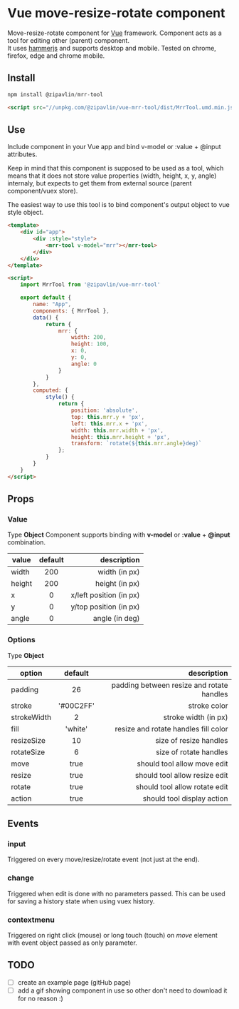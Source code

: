 # Vue move-resize-rotate component

Move-resize-rotate component for [Vue](https://vuejs.org/) framework. Component acts as a tool for editing other (parent) component.  
It uses [hammerjs](https://hammerjs.github.io/) and supports desktop and mobile. Tested on chrome, firefox, edge and chrome mobile.

## Install

```javascript
npm install @zipavlin/mrr-tool
```

```html
<script src="//unpkg.com/@zipavlin/vue-mrr-tool/dist/MrrTool.umd.min.js">
```

## Use

Include component in your Vue app and bind v-model or :value + @input attributes.  

Keep in mind that this component is supposed to be used as a tool, which means that it does not store value properties (width, height, x, y, angle) internaly, but expects to get them from external source (parent component/vuex store).  
  
The easiest way to use this tool is to bind component's output object to vue style object.

```html
<template>
    <div id="app">
        <div :style="style">
            <mrr-tool v-model="mrr"></mrr-tool>
        </div>
    </div>
</template>

<script>
    import MrrTool from '@zipavlin/vue-mrr-tool'

    export default {
        name: "App",
        components: { MrrTool },
        data() {
            return {
                mrr: {
                    width: 200,
                    height: 100,
                    x: 0,
                    y: 0,
                    angle: 0
                }
            }
        },
        computed: {
            style() {
                return {
                    position: 'absolute',
                    top: this.mrr.y + 'px',
                    left: this.mrr.x + 'px',
                    width: this.mrr.width + 'px',
                    height: this.mrr.height + 'px',
                    transform: `rotate(${this.mrr.angle}deg)`
                };
            }
        }
    }
</script>
```

## Props

### Value
Type __Object__
Component supports binding with __v-model__ or __:value__ + __@input__ combination.

| value         | default       | description                                |
| ------------- |:-------------:| ------------------------------------------:|
| width         | 200           | width (in px)                              |
| height        | 200           | height (in px)                             |
| x             | 0             | x/left position (in px)                    |
| y             | 0             | y/top position (in px)                     |
| angle         | 0             | angle (in deg)                             |

### Options
Type __Object__ 

| option        | default       | description                                |
| ------------- |:-------------:| ------------------------------------------:|
| padding       | 26            | padding between resize and rotate handles  |
| stroke        | '#00C2FF'     | stroke color                               |
| strokeWidth   | 2             | stroke width (in px)                       |
| fill          | 'white'       | resize and rotate handles fill color       |
| resizeSize    | 10            | size of resize handles                     |
| rotateSize    | 6             | size of rotate handles                     |
| move          | true          | should tool allow move edit                |
| resize        | true          | should tool allow resize edit              |
| rotate        | true          | should tool allow rotate edit              |
| action        | true          | should tool display action                 |

## Events

### input

Triggered on every move/resize/rotate event (not just at the end).

### change

Triggered when edit is done with no parameters passed. This can be used for saving a history state when using vuex history.

### contextmenu

Triggered on right click (mouse) or long touch (touch) on _move_ element with event object passed as only parameter.

## TODO

- [ ] create an example page (gitHub page)
- [ ] add a gif showing component in use so other don't need to download it for no reason :)